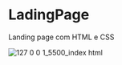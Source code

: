 # LadingPage
Landing page com HTML e CSS

![127 0 0 1_5500_index html](https://user-images.githubusercontent.com/109640487/181419053-1eb05063-54ba-4b10-a846-22e97c212f2d.png)
